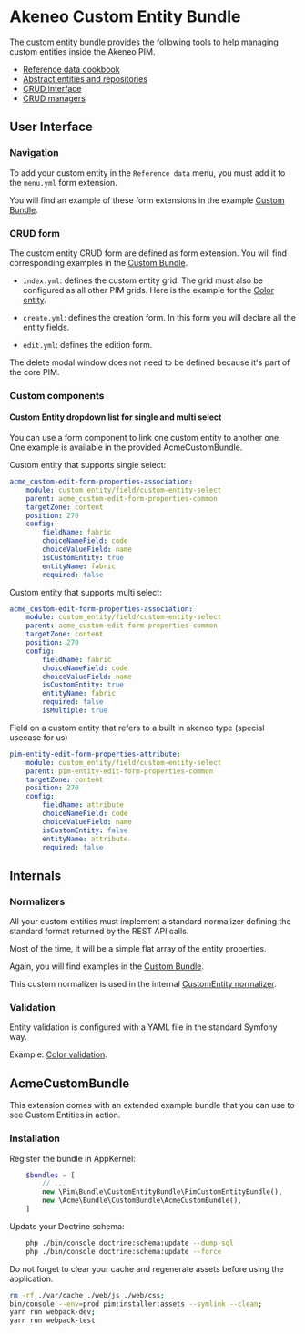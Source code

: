 # Akeneo Custom Entity Bundle

The custom entity bundle provides the following tools to help managing custom entities inside the Akeneo PIM.

* [Reference data cookbook](cookbook.md)
* [Abstract entities and repositories](abstract_entities_and_repositories.md)
* [CRUD interface](crud_interface.md)
* [CRUD managers](crud_managers.md)

## User Interface

### Navigation

To add your custom entity in the `Reference data` menu, you must add it to the `menu.yml` form extension.

You will find an example of these form extensions in the example
[Custom Bundle](examples/CustomBundle/Resources/config/form_extensions/menu.yml).


### CRUD form

The custom entity CRUD form are defined as form extension. 
You will find corresponding examples in the 
[Custom Bundle](examples/CustomBundle/Resources/config/form_extensions/color).

* `index.yml`: defines the custom entity grid.
The grid must also be configured as all other PIM grids.
Here is the example for the [Color entity](examples/CustomBundle/Resources/config/datagrid/color.yml).

* `create.yml`: defines the creation form. In this form you will declare all the entity fields.

* `edit.yml`: defines the edition form.

The delete modal window does not need to be defined because it's part of the core PIM.

### Custom components

#### Custom Entity dropdown list for single and multi select

You can use a form component to link one custom entity to another one.
One example is available in the provided AcmeCustomBundle.

Custom entity that supports single select:

```yaml
acme_custom-edit-form-properties-association:
    module: custom_entity/field/custom-entity-select
    parent: acme_custom-edit-form-properties-common
    targetZone: content
    position: 270
    config:
        fieldName: fabric
        choiceNameField: code
        choiceValueField: name
        isCustomEntity: true
        entityName: fabric
        required: false
```

Custom entity that supports multi select:

```yaml
acme_custom-edit-form-properties-association:
    module: custom_entity/field/custom-entity-select
    parent: acme_custom-edit-form-properties-common
    targetZone: content
    position: 270
    config:
        fieldName: fabric
        choiceNameField: code
        choiceValueField: name
        isCustomEntity: true
        entityName: fabric
        required: false
        isMultiple: true
```

Field on a custom entity that refers to a built in akeneo type (special usecase for us)

```yaml
pim-entity-edit-form-properties-attribute:
    module: custom_entity/field/custom-entity-select
    parent: pim-entity-edit-form-properties-common
    targetZone: content
    position: 270
    config:
        fieldName: attribute
        choiceNameField: code
        choiceValueField: name
        isCustomEntity: false
        entityName: attribute
        required: false
```

## Internals

### Normalizers

All your custom entities must implement a standard normalizer defining the standard format returned by the REST API calls.

Most of the time, it will be a simple flat array of the entity properties.

Again, you will find examples in the [Custom Bundle](examples/CustomBundle/Normalizer).

This custom normalizer is used in the internal [CustomEntity normalizer](../Normalizer/CustomEntityNormalizer.php).

### Validation

Entity validation is configured with a YAML file in the standard Symfony way.

Example: [Color validation](examples/CustomBundle/Resources/config/validation.yml).

## AcmeCustomBundle

This extension comes with an extended example bundle that you can use to see Custom Entities in action.

### Installation

Register the bundle in AppKernel:

```php
    $bundles = [
        // ...
        new \Pim\Bundle\CustomEntityBundle\PimCustomEntityBundle(),
        new \Acme\Bundle\CustomBundle\AcmeCustomBundle(),
    ]
```

Update your Doctrine schema:

```bash
    php ./bin/console doctrine:schema:update --dump-sql
    php ./bin/console doctrine:schema:update --force
```

Do not forget to clear your cache and regenerate assets before using the application.

```bash
rm -rf ./var/cache ./web/js ./web/css;
bin/console --env=prod pim:installer:assets --symlink --clean; 
yarn run webpack-dev; 
yarn run webpack-test
```

